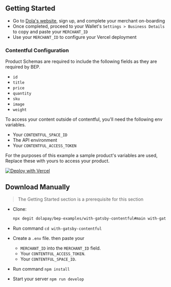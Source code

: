 ## Getting Started

- Go to [Dola's website](https://dola.me/), sign up, and complete your merchant on-boarding
- Once completed, proceed to your Wallet's `Settings > Business Details` to copy and paste your `MERCHANT_ID`
- Use your `MERCHANT_ID` to configure your Vercel deployment

### Contentful Configuration

Product Schemas are required to include the following fields as they are required by BEP.

- `id`
- `title`
- `price`
- `quantity`
- `sku`
- `image`
- `weight`

To access your content outside of contentful, you'll need the following env variables.

- Your `CONTENTFUL_SPACE_ID`
- The API environment
- Your `CONTENTFUL_ACCESS_TOKEN`

For the purposes of this example a sample product's variables are used, Replace these with yours to access your product.

[![Deploy with Vercel](https://vercel.com/button)](https://vercel.com/new/git/external?repository-url=https%3A%2F%2Fgithub.com%2Fdolapay%2Fbep-examples%2Ftree%2Fmain%2Fwith-gatsby-contentful&env=MERCHANT_ID,CONTENTFUL_ACCESS_TOKEN,CONTENTFUL_SPACE_ID&envDescription=Your%20merchant%20ID&envLink=https%3A%2F%2Fgithub.com%2Fdolapay%2Fbep-examples%2Ftree%2Fmain%2Fwith-gatsby-contentful%23getting-started&project-name=bep-gatsby-contentful-starter&repo-name=BEP-contentful-gatsby-starter)

## Download Manually

> The Getting Started section is a prerequisite for this section

- Clone:

  ```bash
  npx degit dolapay/bep-examples/with-gatsby-contentful#main with-gatsby-contentful
  ```

- Run command `cd with-gatsby-contentful`
- Create a `.env` file. then paste your
  - `MERCHANT_ID` into the `MERCHANT_ID` field.
  - Your `CONTENTFUL_ACCESS_TOKEN`.
  - Your `CONTENTFUL_SPACE_ID`.
- Run command `npm install`
- Start your server `npm run develop`
